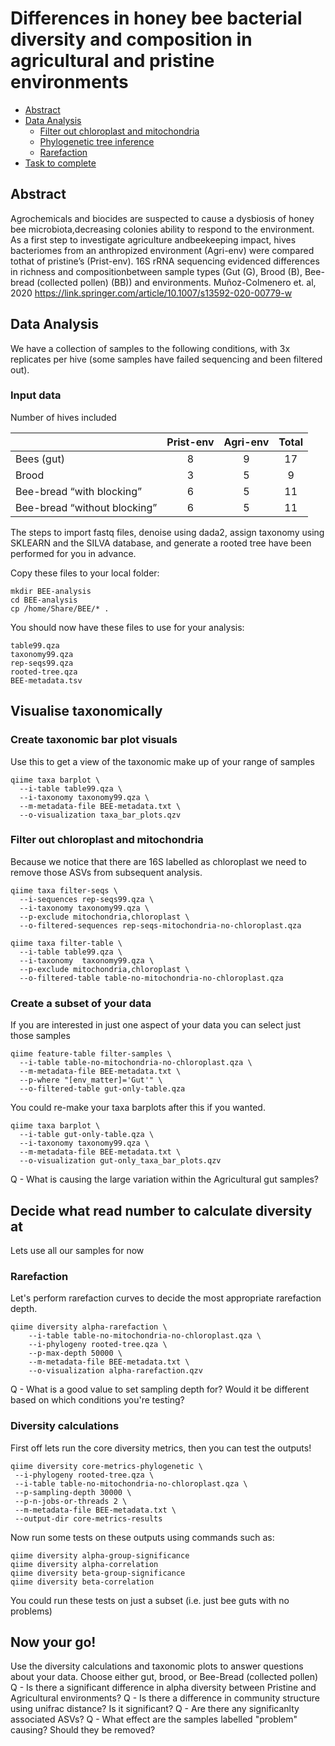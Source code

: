 Differences in honey bee bacterial diversity and composition in agricultural and pristine environments
==============
- [Abstract](#abstract)
- [Data Analysis](#data-analysis)
  - [Filter out chloroplast and mitochondria](#filter-out-chloroplast-and-mitochondria)
  - [Phylogenetic tree inference](#phylogenetic-tree-inference)
  - [Rarefaction](#rarefaction)
- [Task to complete](#task-to-complete)


## Abstract
Agrochemicals and biocides are suspected to cause a dysbiosis of honey bee microbiota,decreasing colonies ability to respond to the environment. As a first step to investigate agriculture andbeekeeping impact, hives bacteriomes from an anthropized environment (Agri-env) were compared tothat of pristine’s (Prist-env). 16S rRNA sequencing evidenced differences in richness and compositionbetween sample types (Gut (G), Brood (B), Bee-bread (collected pollen) (BB)) and environments. 
Muñoz-Colmenero et. al, 2020
https://link.springer.com/article/10.1007/s13592-020-00779-w

## Data Analysis
We have a collection of samples to the following conditions, with 3x replicates per hive (some samples have failed sequencing and been filtered out).

### Input data
Number of hives included

|    | Prist-env | Agri-env | Total |
|----|:---------:|:--------:|:-----:|
|Bees (gut)| 8 | 9 | 17|
Brood | 3 |	5 |	9 |
Bee-bread “with blocking”	| 6 | 5 | 11 |
Bee-bread “without blocking” | 6 | 5 | 11 |

The steps to import fastq files, denoise using dada2, assign taxonomy using SKLEARN and the SILVA database, and generate a rooted tree have been performed for you in advance. 

Copy these files to your local folder:
```
mkdir BEE-analysis
cd BEE-analysis
cp /home/Share/BEE/* .
```
You should now have these files to use for your analysis:
```
table99.qza
taxonomy99.qza
rep-seqs99.qza
rooted-tree.qza
BEE-metadata.tsv
```

## Visualise taxonomically 

### Create taxonomic bar plot visuals
Use this to get a view of the taxonomic make up of your range of samples
```
qiime taxa barplot \
  --i-table table99.qza \
  --i-taxonomy taxonomy99.qza \
  --m-metadata-file BEE-metadata.txt \
  --o-visualization taxa_bar_plots.qzv
```
### Filter out chloroplast and mitochondria
Because we notice that there are 16S labelled as chloroplast we need to remove those ASVs from subsequent analysis.  
```
qiime taxa filter-seqs \
  --i-sequences rep-seqs99.qza \
  --i-taxonomy taxonomy99.qza \
  --p-exclude mitochondria,chloroplast \
  --o-filtered-sequences rep-seqs-mitochondria-no-chloroplast.qza
```

```
qiime taxa filter-table \
  --i-table table99.qza \
  --i-taxonomy  taxonomy99.qza \
  --p-exclude mitochondria,chloroplast \
  --o-filtered-table table-no-mitochondria-no-chloroplast.qza
```

### Create a subset of your data
If you are interested in just one aspect of your data you can select just those samples
```
qiime feature-table filter-samples \
  --i-table table-no-mitochondria-no-chloroplast.qza \
  --m-metadata-file BEE-metadata.txt \
  --p-where "[env_matter]='Gut'" \
  --o-filtered-table gut-only-table.qza
```
You could re-make your taxa barplots after this if you wanted.

```
qiime taxa barplot \
  --i-table gut-only-table.qza \
  --i-taxonomy taxonomy99.qza \
  --m-metadata-file BEE-metadata.txt \
  --o-visualization gut-only_taxa_bar_plots.qzv
```
Q -  What is causing the large variation within the Agricultural gut samples?

## Decide what read number to calculate diversity at
Lets use all our samples for now
### Rarefaction
Let's perform rarefaction curves to decide the most appropriate rarefaction depth.    
```
qiime diversity alpha-rarefaction \
    --i-table table-no-mitochondria-no-chloroplast.qza \
    --i-phylogeny rooted-tree.qza \
    --p-max-depth 50000 \
    --m-metadata-file BEE-metadata.txt \
    --o-visualization alpha-rarefaction.qzv
```
Q - What is a good value to set sampling depth for? Would it be different based on which conditions you're testing?

### Diversity calculations
First off lets run the core diversity metrics, then you can test the outputs!
 ```
qiime diversity core-metrics-phylogenetic \
  --i-phylogeny rooted-tree.qza \
  --i-table table-no-mitochondria-no-chloroplast.qza \
  --p-sampling-depth 30000 \
  --p-n-jobs-or-threads 2 \
  --m-metadata-file BEE-metadata.txt \
  --output-dir core-metrics-results
```
Now run some tests on these outputs using commands such as:
```
qiime diversity alpha-group-significance
qiime diversity alpha-correlation
qiime diversity beta-group-significance
qiime diversity beta-correlation
```
You could run these tests on just a subset (i.e. just bee guts with no problems)

## Now your go!
Use the diversity calculations and taxonomic plots to answer questions about your data. Choose either gut, brood, or Bee-Bread (collected pollen)
Q - Is there a significant difference in alpha diversity between Pristine and Agricultural environments?
Q - Is there a difference in community structure using unifrac distance? Is it significant?
Q - Are there any significanlty associated ASVs?
Q - What effect are the samples labelled "problem" causing? Should they be removed?


